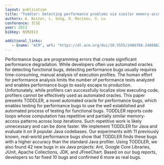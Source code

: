 ```yaml
---
layout: publication
title: "Toddler: Detecting performance problems via similar memory-access patterns"
authors: A. Nistor, L. Song, D. Marinov, S. Lu
conference: ICSE
year: 2013
bibkey: NSM2013

additional_links:
   - {name: "ACM", url: "https://dl.acm.org/doi/10.5555/2486788.2486862"}
---
```

Performance bugs are programming errors that create significant performance degradation. While developers often use automated oracles for detecting functional bugs, detecting performance bugs usually requires time-consuming, manual analysis of execution profiles. The human effort for performance analysis limits the number of performance tests analyzed and enables performance bugs to easily escape to production. Unfortunately, while profilers can successfully localize slow executing code, profilers cannot be effectively used as automated oracles. This paper presents TODDLER, a novel automated oracle for performance bugs, which enables testing for performance bugs to use the well established and automated process of testing for functional bugs. TODDLER reports code loops whose computation has repetitive and partially similar memory-access patterns across loop iterations. Such repetitive work is likely unnecessary and can be done faster. We implement TODDLER for Java and evaluate it on 9 popular Java codebases. Our experiments with 11 previously known, real-world performance bugs show that TODDLER finds these bugs with a higher accuracy than the standard Java profiler. Using TODDLER, we also found 42 new bugs in six Java projects: Ant, Google Core Libraries, JUnit, Apache Collections, JDK, and JFreeChart. Based on our bug reports, developers so far fixed 10 bugs and confirmed 6 more as real bugs.

